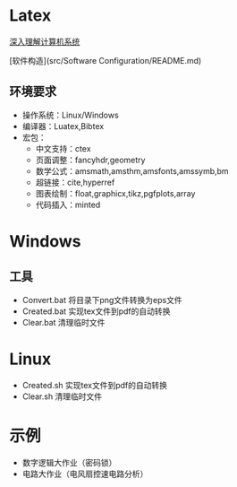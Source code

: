 # Latex

[深入理解计算机系统](src/CSAPP/README.md)

[软件构造](src/Software Configuration/README.md)

## 环境要求
* 操作系统：Linux/Windows
* 编译器：Luatex,Bibtex
* 宏包：
    - 中文支持：ctex
    - 页面调整：fancyhdr,geometry
    - 数学公式：amsmath,amsthm,amsfonts,amssymb,bm
    - 超链接：cite,hyperref
    - 图表绘制：float,graphicx,tikz,pgfplots,array
    - 代码插入：minted

# Windows

## 工具
* Convert.bat   将目录下png文件转换为eps文件
* Created.bat   实现tex文件到pdf的自动转换
* Clear.bat     清理临时文件

# Linux
* Created.sh    实现tex文件到pdf的自动转换
* Clear.sh      清理临时文件

# 示例
* 数字逻辑大作业（密码锁）
* 电路大作业（电风扇控速电路分析）

